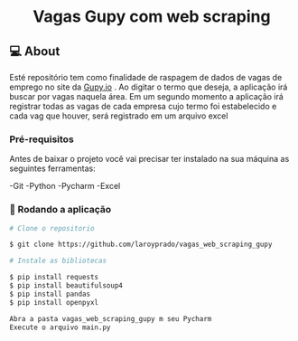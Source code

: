 <h1 align="center">
    Vagas Gupy com web scraping
</h1>


## 💻 About

Esté repositório tem como finalidade de raspagem de dados de vagas de emprego no site da [Gupy.io](https://portal.gupy.io/) . Ao digitar o termo que deseja, a aplicação irá buscar
por vagas naquela área. Em um segundo momento a aplicação irá registrar todas as vagas de cada empresa cujo termo foi estabelecido
e cada vag que houver, será registrado em um arquivo excel

### Pré-requisitos

Antes de baixar o projeto você vai precisar ter instalado na sua máquina as seguintes ferramentas:

-Git
-Python
-Pycharm
-Excel


### 🎲 Rodando a aplicação


```bash
# Clone o repositorio

$ git clone https://github.com/laroyprado/vagas_web_scraping_gupy

# Instale as bibliotecas

$ pip install requests
$ pip install beautifulsoup4
$ pip install pandas
$ pip install openpyxl

Abra a pasta vagas_web_scraping_gupy m seu Pycharm
Execute o arquivo main.py 
```
